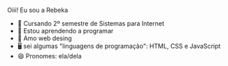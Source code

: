 Oiii! Eu sou a Rebeka 

- 📖 Cursando 2º semestre de Sistemas para Internet
- 📝 Estou aprendendo a programar
- 📱 Amo web desing     
- 🖥  sei algumas "linguagens de programação": HTML, CSS e JavaScript 
- 😄 Pronomes: ela/dela



